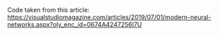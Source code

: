 Code taken from this article: <https://visualstudiomagazine.com/articles/2019/07/01/modern-neural-networks.aspx?oly_enc_id=0674A4247256I7U>

